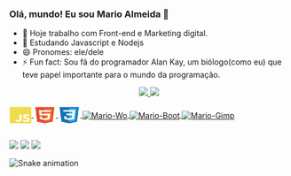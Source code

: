 ### Olá, mundo! Eu sou Mario Almeida 🍃


- 🔭 Hoje trabalho com Front-end e Marketing digital.
- 🌱 Estudando Javascript e Nodejs
- 😄 Pronomes: ele/dele
- ⚡ Fun fact: Sou fã do programador Alan Kay, um biólogo(como eu) que teve papel importante para o mundo da programação.

<div align="center">
  <a href="https://github.com/MarioLuizHelloworld">
  <img height="180em" src="https://github-readme-stats.vercel.app/api?username=MarioLuizHelloworld&show_icons=true&theme=dracula&include_all_commits=true&count_private=true"/>
  <img height="180em" src="https://github-readme-stats.vercel.app/api/top-langs/?username=MarioLuizHelloworld&layout=compact&langs_count=7&theme=dracula"/>
</div>
  
<div style="display: inline_block"><br>
  <img align="center" alt="Mario-Js" height="30" width="40" src="https://raw.githubusercontent.com/devicons/devicon/master/icons/javascript/javascript-plain.svg">
  <img align="center" alt="Mario-HTML" height="30" width="40" src="https://raw.githubusercontent.com/devicons/devicon/master/icons/html5/html5-original.svg">
  <img align="center" alt="Mario-CSS" height="30" width="40" src="https://raw.githubusercontent.com/devicons/devicon/master/icons/css3/css3-original.svg">
  <img align="center" alt="Mario-Wo" height="30" width="40" src="https://cdn.jsdelivr.net/gh/devicons/devicon/icons/wordpress/wordpress-plain.svg">
  <img align="center" alt="Mario-Boot" height="30" width="40" src="https://cdn.jsdelivr.net/gh/devicons/devicon/icons/bootstrap/bootstrap-original.svg">
  <img align="center" alt="Mario-Gimp" height="30" width="40" src="https://cdn.jsdelivr.net/gh/devicons/devicon/icons/gimp/gimp-original.svg">
</div>
  
  ##
  
  
<div>
  <a href="https://www.instagram.com/mario.luiz.venite/" target="_blank"><img src="https://img.shields.io/badge/-Instagram-%23E4405F?style=for-the-badge&logo=instagram&logoColor=white" target="_blank"></a> 
  <a href = "mailto:mariobiologia.14@gmail.com"><img src="https://img.shields.io/badge/-Gmail-%23333?style=for-the-badge&logo=gmail&logoColor=white" target="_blank"></a>
  <a href="https://www.linkedin.com/in/mlca/" target="_blank"><img src="https://img.shields.io/badge/-LinkedIn-%230077B5?style=for-the-badge&logo=linkedin&logoColor=white" target="_blank"></a> 
 
  ![Snake animation](https://github.com/MarioLuizHelloworld/MarioLuizHelloworld/blob/output/github-contribution-grid-snake.svg)
 
</div>

